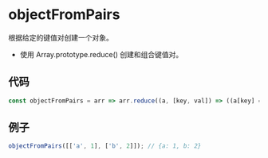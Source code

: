# objectFromPairs

根据给定的键值对创建一个对象。

- 使用 Array.prototype.reduce() 创建和组合键值对。

## 代码

```js
const objectFromPairs = arr => arr.reduce((a, [key, val]) => ((a[key] = val), a), {});
```

## 例子

```js
objectFromPairs([['a', 1], ['b', 2]]); // {a: 1, b: 2}
```
